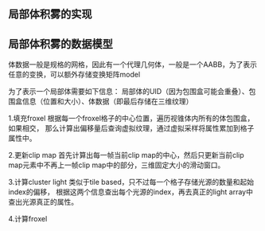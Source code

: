 ## 局部体积雾的实现

## 局部体积雾的数据模型
体数据一般是规格的网格，因此有一个代理几何体，一般是一个AABB，为了表示任意的变换，可以额外存储变换矩阵model

为了表示一个局部体需要如下信息：
局部体的UID（因为包围盒可能会重叠）、包围盒信息（位置和大小）、体数据（即最后存储在三维纹理）

1.填充froxel
根据每一个froxel格子的中心位置，遍历视锥体内所有的体包围盒，如果相交，
那么计算出偏移量后查询虚拟纹理，通过虚拟采样将属性累加到格子属性中。

2.更新clip map
首先计算出每一帧当前clip map的中心，然后只更新当前clip map元素中不再上一帧clip map中的部分，三维固定大小的滑动窗口。

3.计算cluster light
类似于tile based，只不过每一个格子存储光源的数量和起始index的偏移，
根据这两个信息查出每个光源的index，再去真正的light array中查出光源真正的属性。

4.计算froxel




